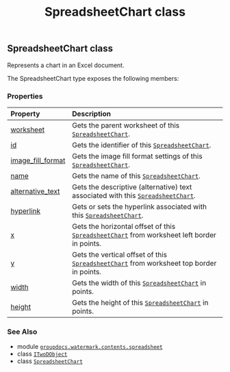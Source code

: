 ﻿---
title: SpreadsheetChart class
second_title: GroupDocs.Watermark for Python via .NET API References
description: 
type: docs
url: /python-net/groupdocs.watermark.contents.spreadsheet/spreadsheetchart/
is_root: false
weight: 50
---

## SpreadsheetChart class

Represents a chart in an Excel document.



The SpreadsheetChart type exposes the following members:

### Properties
| Property | Description |
| :- | :- |
| [worksheet](/watermark/python-net/groupdocs.watermark.contents.spreadsheet/spreadsheetchart/worksheet) | Gets the parent worksheet of this [`SpreadsheetChart`](/watermark/python-net/groupdocs.watermark.contents.spreadsheet/spreadsheetchart). |
| [id](/watermark/python-net/groupdocs.watermark.contents.spreadsheet/spreadsheetchart/id) | Gets the identifier of this [`SpreadsheetChart`](/watermark/python-net/groupdocs.watermark.contents.spreadsheet/spreadsheetchart). |
| [image_fill_format](/watermark/python-net/groupdocs.watermark.contents.spreadsheet/spreadsheetchart/image_fill_format) | Gets the image fill format settings of this [`SpreadsheetChart`](/watermark/python-net/groupdocs.watermark.contents.spreadsheet/spreadsheetchart). |
| [name](/watermark/python-net/groupdocs.watermark.contents.spreadsheet/spreadsheetchart/name) | Gets the name of this [`SpreadsheetChart`](/watermark/python-net/groupdocs.watermark.contents.spreadsheet/spreadsheetchart). |
| [alternative_text](/watermark/python-net/groupdocs.watermark.contents.spreadsheet/spreadsheetchart/alternative_text) | Gets the descriptive (alternative) text associated with this [`SpreadsheetChart`](/watermark/python-net/groupdocs.watermark.contents.spreadsheet/spreadsheetchart). |
| [hyperlink](/watermark/python-net/groupdocs.watermark.contents.spreadsheet/spreadsheetchart/hyperlink) | Gets or sets the hyperlink associated with this [`SpreadsheetChart`](/watermark/python-net/groupdocs.watermark.contents.spreadsheet/spreadsheetchart). |
| [x](/watermark/python-net/groupdocs.watermark.contents.spreadsheet/spreadsheetchart/x) | Gets the horizontal offset of this [`SpreadsheetChart`](/watermark/python-net/groupdocs.watermark.contents.spreadsheet/spreadsheetchart) from worksheet left border in points. |
| [y](/watermark/python-net/groupdocs.watermark.contents.spreadsheet/spreadsheetchart/y) | Gets the vertical offset of this [`SpreadsheetChart`](/watermark/python-net/groupdocs.watermark.contents.spreadsheet/spreadsheetchart) from worksheet top border in points. |
| [width](/watermark/python-net/groupdocs.watermark.contents.spreadsheet/spreadsheetchart/width) | Gets the width of this [`SpreadsheetChart`](/watermark/python-net/groupdocs.watermark.contents.spreadsheet/spreadsheetchart) in points. |
| [height](/watermark/python-net/groupdocs.watermark.contents.spreadsheet/spreadsheetchart/height) | Gets the height of this [`SpreadsheetChart`](/watermark/python-net/groupdocs.watermark.contents.spreadsheet/spreadsheetchart) in points. |



### See Also
* module [`groupdocs.watermark.contents.spreadsheet`](..)
* class [`ITwoDObject`](/watermark/python-net/groupdocs.watermark.search/itwodobject)
* class [`SpreadsheetChart`](/watermark/python-net/groupdocs.watermark.contents.spreadsheet/spreadsheetchart)
